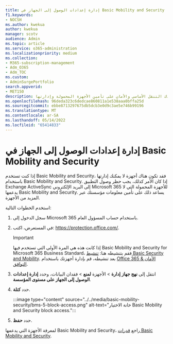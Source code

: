 ```yaml
---
title: إدارة إعدادات الوصول إلى الجهاز في Basic Mobility and Security
f1.keywords:
- NOCSH
ms.author: kwekua
author: kwekua
manager: scotv
audience: Admin
ms.topic: article
ms.service: o365-administration
ms.localizationpriority: medium
ms.collection:
- M365-subscription-management
- Adm_O365
- Adm_TOC
ms.custom:
- AdminSurgePortfolio
search.appverid:
- MET150
description: يمكن أن يساعدك التنقل الأساسي والأمان على تأمين الأجهزة المحمولة وإدارتها.
ms.openlocfilehash: 96deda323c6dedcae860811a1e538aaa0bffa25d
ms.sourcegitcommit: ebbe8713297675db5dcb3e0d9c3ae5e746b99196
ms.translationtype: MT
ms.contentlocale: ar-SA
ms.lasthandoff: 05/14/2022
ms.locfileid: "65414833"
---
```

# <a name="manage-device-access-settings-in-basic-mobility-and-security"></a>إدارة إعدادات الوصول إلى الجهاز في Basic Mobility and Security

إذا كنت تستخدم Basic Mobility and Security، فقد تكون هناك أجهزة لا يمكنك إدارتها باستخدام Basic Mobility and Security. إذا كان الأمر كذلك، يجب حظر وصول التطبيق Exchange ActiveSync إلى البريد الإلكتروني Microsoft 365 للأجهزة المحمولة التي لا يدعمها Basic Mobility and Security. يساعد ذلك على تأمين معلومات مؤسستك عبر المزيد من الأجهزة.

استخدم الخطوات التالية:

1. سجل الدخول إلى Microsoft 365 باستخدام حساب المسؤول العام.

2. في المستعرض، اكتب: <https://protection.office.com/>.

    > [!IMPORTANT]
    > إذا كانت هذه هي المرة الأولى التي تستخدم فيها Basic Mobility and Security for Microsoft 365 Business Standard، فقم بتنشيطه هنا: [تنشيط Basic Security and Mobility](https://admin.microsoft.com/EAdmin/Device/IntuneInventory.aspx). بعد تنشيطه، قم بإدارة أجهزتك باستخدام [Office 365 الأمان & التوافق](https://protection.office.com/).

3. انتقل إلى **نهج جهاز** **إدارة** \> الأجهزة **لمنع** \> فقدان البيانات، وحدد **إدارة إعدادات الوصول إلى الجهاز على مستوى المؤسسة**.

4. حدد **كتلة**.

    :::image type="content" source="../../media/basic-mobility-security/bms-5-block-access.png" alt-text="خانة الاختيار Basic Mobility and Security block access.":::

5. حدد **حفظ**.

لمعرفة الأجهزة التي يدعمها Basic Mobility and Security، راجع [قدرات Basic Mobility and Security](capabilities.md).
